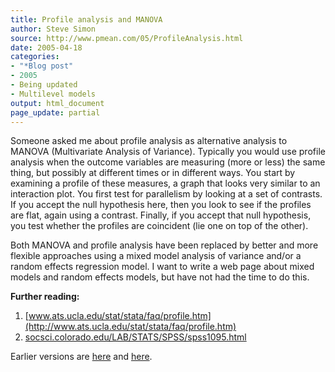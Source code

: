 ```yaml
---
title: Profile analysis and MANOVA
author: Steve Simon
source: http://www.pmean.com/05/ProfileAnalysis.html
date: 2005-04-18
categories:
- "*Blog post"
- 2005
- Being updated
- Multilevel models
output: html_document
page_update: partial
---
```


Someone asked me about profile analysis as alternative analysis to
MANOVA (Multivariate Analysis of Variance). Typically you would use
profile analysis when the outcome variables are measuring (more or
less) the same thing, but possibly at different times or in different
ways. You start by examining a profile of these measures, a graph that
looks very similar to an interaction plot. You first test for
parallelism by looking at a set of contrasts. If you accept the null
hypothesis here, then you look to see if the profiles are flat, again
using a contrast. Finally, if you accept that null hypothesis, you
test whether the profiles are coincident (lie one on top of the
other).

Both MANOVA and profile analysis have been replaced by better and more
flexible approaches using a mixed model analysis of variance and/or a
random effects regression model. I want to write a web page about
mixed models and random effects models, but have not had the time to
do this.

**Further reading:**

1.  [www.ats.ucla.edu/stat/stata/faq/profile.htm](http://www.ats.ucla.edu/stat/stata/faq/profile.htm)
2.  [socsci.colorado.edu/LAB/STATS/SPSS/spss1095.html](http://socsci.colorado.edu/LAB/STATS/SPSS/spss1095.html)

Earlier versions are [here][sim1] and [here][sim2].

[sim1]: http://www.pmean.com/05/ProfileAnalysis.html
[sim2]: http://new.pmean.com/profile-analysis/

